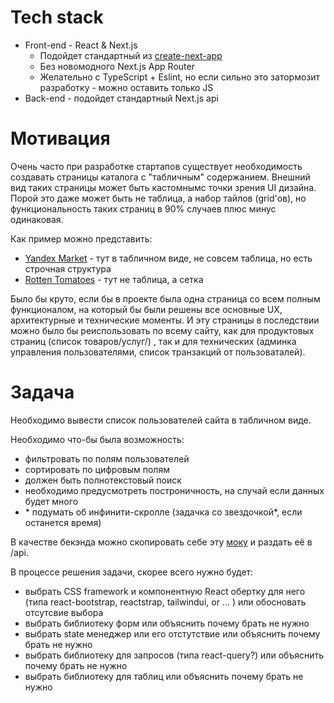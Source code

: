 # Tech stack

- Front-end - React & Next.js
  -  Подойдет стандартный из [create-next-app](https://nextjs.org/docs/pages/api-reference/create-next-app)
  -  Без новомодного Next.js App Router
  -  Желательно c TypeScript + Eslint, но если сильно это затормозит разработку - можно оставить только JS
- Back-end - подойдет стандартный Next.js api

  
# Мотивация

Очень часто при разработке стартапов существует необходимость создавать страницы каталога с "табличным" содержанием. 
Внешний вид таких страницы может быть кастомнымс точки зрения UI дизайна. Порой это даже может быть не таблица, а набор тайлов (grid'ов), но функциональность таких страниц в 90% случаев плюс минус одинаковая. 

Как пример можно представить:
- [Yandex Market](https://market.yandex.ru/catalog--kompiuternaia-tekhnika/54425/list?srnum=2011) - тут в табличном виде, не совсем таблица, но есть строчная структура
- [Rotten Tomatoes](https://www.rottentomatoes.com/browse/movies_in_theaters/) - тут не таблица, а сетка

Было бы круто, если бы в проекте была одна страница со всем полным функционалом, на который бы были решены все основные UX, архитектурные и технические моменты. 
И эту страницы в последствии можно было бы реиспользовать по всему сайту, как для продуктовых страниц (список товаров/услуг/) , так и для технических (админка управления пользователями, список транзакций от пользоваталей).

# Задача

Необходимо вывести список пользователей сайта в табличном виде.

Необходимо что-бы была возможность:
- фильтровать по полям пользователей
- сортировать по цифровым полям
- должен быть полнотекстовый поиск
- необходимо предусмотреть построничность, на случай если данных будет много
- \* подумать об инфинити-скролле (задачка со звездочкой*, если останется время)
 
В качестве бекэнда можно скопировать себе эту [моку](https://github.com/Chatterfy/hire/blob/main/users.json) и раздать её в /api.

В процессе решения задачи, скорее всего нужно будет:
- выбрать CSS framework и компонентную React обертку для него  (типа react-bootstrap, reactstrap, tailwindui, or ... ) или обосновать отсутсвие выбора
- выбрать библиотеку форм или объяснить почему брать не нужно
- выбрать state менеджер или его отстутствие или объяснить почему брать не нужно
- выбрать библиотеку для запросов (типа react-query?) или объяснить почему брать не нужно
- выбрать библиотеку для таблиц или объяснить почему брать не нужно
